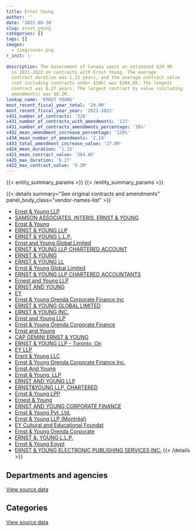 ```yaml
---
title: Ernst Young
author: ''
date: '2022-08-30'
slug: ernst_young
categories: []
tags: []
images:
  - /img/cover.png
r_init: |-
  
description: The Government of Canada spent an estimated $29.9M
  in 2021-2022 on contracts with Ernst Young. The average
  contract duration was 1.15 years, and the average contract value
  (not including contracts under $10k) was $384.6K. The longest
  contract was 6.27 years. The largest contract by value (including
  amendments) was $8.2M.
lookup_name: 'ERNST YOUNG'
most_recent_fiscal_year_total: '29.9M'
most_recent_fiscal_year_year: '2021-2022'
s431_number_of_contracts: '320'
s431_number_of_contracts_with_amendments: '123'
s431_number_of_contracts_amendments_percentage: '38%'
s432_mean_amendment_increase_percentage: '128%'
s434_mean_number_of_amendments: '2.19'
s433_total_amendment_increase_value: '27.0M'
s424_mean_duration: '1.15'
s421_mean_contract_value: '384.6K'
s425_max_duration: '6.27'
s422_max_contract_value: '8.2M'
---
```


<script src="/rmarkdown-libs/htmlwidgets/htmlwidgets.js"></script>
<link href="/rmarkdown-libs/datatables-css/datatables-crosstalk.css" rel="stylesheet" />
<script src="/rmarkdown-libs/datatables-binding/datatables.js"></script>
<script src="/rmarkdown-libs/jquery/jquery-3.6.0.min.js"></script>
<link href="/rmarkdown-libs/dt-core-bootstrap/css/dataTables.bootstrap.min.css" rel="stylesheet" />
<link href="/rmarkdown-libs/dt-core-bootstrap/css/dataTables.bootstrap.extra.css" rel="stylesheet" />
<script src="/rmarkdown-libs/dt-core-bootstrap/js/jquery.dataTables.min.js"></script>
<script src="/rmarkdown-libs/dt-core-bootstrap/js/dataTables.bootstrap.min.js"></script>
<link href="/rmarkdown-libs/crosstalk/css/crosstalk.min.css" rel="stylesheet" />
<script src="/rmarkdown-libs/crosstalk/js/crosstalk.min.js"></script>
<script src="/rmarkdown-libs/htmlwidgets/htmlwidgets.js"></script>
<link href="/rmarkdown-libs/datatables-css/datatables-crosstalk.css" rel="stylesheet" />
<script src="/rmarkdown-libs/datatables-binding/datatables.js"></script>
<script src="/rmarkdown-libs/jquery/jquery-3.6.0.min.js"></script>
<link href="/rmarkdown-libs/dt-core-bootstrap/css/dataTables.bootstrap.min.css" rel="stylesheet" />
<link href="/rmarkdown-libs/dt-core-bootstrap/css/dataTables.bootstrap.extra.css" rel="stylesheet" />
<script src="/rmarkdown-libs/dt-core-bootstrap/js/jquery.dataTables.min.js"></script>
<script src="/rmarkdown-libs/dt-core-bootstrap/js/dataTables.bootstrap.min.js"></script>
<link href="/rmarkdown-libs/crosstalk/css/crosstalk.min.css" rel="stylesheet" />
<script src="/rmarkdown-libs/crosstalk/js/crosstalk.min.js"></script>

{{< entity_summary_params >}}
{{< /entity_summary_params >}}

{{< details summary="See original contracts and amendments" panel_body_class="vendor-names-list" >}}
- [Ernst & Young LLP](https://search.open.canada.ca/en/ct/?sort=contract_value_f%20desc&page=1&search_text=%22Ernst%20%26%20Young%20LLP%22)
- [SAMSON ASSOCIATES, INTERIS, ERNST & YOUNG](https://search.open.canada.ca/en/ct/?sort=contract_value_f%20desc&page=1&search_text=%22SAMSON%20ASSOCIATES%2c%20INTERIS%2c%20ERNST%20%26%20YOUNG%22)
- [Ernst & Young](https://search.open.canada.ca/en/ct/?sort=contract_value_f%20desc&page=1&search_text=%22Ernst%20%26%20Young%22)
- [ERNST & YOUNG LLP](https://search.open.canada.ca/en/ct/?sort=contract_value_f%20desc&page=1&search_text=%22ERNST%20%26%20YOUNG%20LLP%22)
- [ERNST & YOUNG L.L.P.](https://search.open.canada.ca/en/ct/?sort=contract_value_f%20desc&page=1&search_text=%22ERNST%20%26%20YOUNG%20L.L.P.%22)
- [Ernst and Young Global Limited](https://search.open.canada.ca/en/ct/?sort=contract_value_f%20desc&page=1&search_text=%22Ernst%20and%20Young%20Global%20Limited%22)
- [ERNST & YOUNG LLP CHARTERED ACCOUNT](https://search.open.canada.ca/en/ct/?sort=contract_value_f%20desc&page=1&search_text=%22ERNST%20%26%20YOUNG%20LLP%20CHARTERED%20ACCOUNT%22)
- [ERNST & YOUNG](https://search.open.canada.ca/en/ct/?sort=contract_value_f%20desc&page=1&search_text=%22ERNST%20%26%20YOUNG%22)
- [ERNST & YOUNG LL](https://search.open.canada.ca/en/ct/?sort=contract_value_f%20desc&page=1&search_text=%22ERNST%20%26amp%3b%20YOUNG%20LL%22)
- [Ernst & Young Global Limited](https://search.open.canada.ca/en/ct/?sort=contract_value_f%20desc&page=1&search_text=%22Ernst%20%26%20Young%20Global%20Limited%22)
- [ERNST & YOUNG LLP CHARTERED ACCOUNTANTS](https://search.open.canada.ca/en/ct/?sort=contract_value_f%20desc&page=1&search_text=%22ERNST%20%26%20YOUNG%20LLP%20CHARTERED%20ACCOUNTANTS%22)
- [Ernest and Young LLP](https://search.open.canada.ca/en/ct/?sort=contract_value_f%20desc&page=1&search_text=%22Ernest%20and%20Young%20LLP%22)
- [ERNST AND YOUNG](https://search.open.canada.ca/en/ct/?sort=contract_value_f%20desc&page=1&search_text=%22ERNST%20AND%20YOUNG%22)
- [EY](https://search.open.canada.ca/en/ct/?sort=contract_value_f%20desc&page=1&search_text=%22EY%22)
- [Ernst & Young Orenda Corporate Finance Inc](https://search.open.canada.ca/en/ct/?sort=contract_value_f%20desc&page=1&search_text=%22Ernst%20%26%20Young%20Orenda%20Corporate%20Finance%20Inc%22)
- [ERNST & YOUNG GLOBAL LIMITED](https://search.open.canada.ca/en/ct/?sort=contract_value_f%20desc&page=1&search_text=%22ERNST%20%26%20YOUNG%20GLOBAL%20LIMITED%22)
- [ERNST & YOUNG INC.](https://search.open.canada.ca/en/ct/?sort=contract_value_f%20desc&page=1&search_text=%22ERNST%20%26%20YOUNG%20INC.%22)
- [Ernst and Young LLP](https://search.open.canada.ca/en/ct/?sort=contract_value_f%20desc&page=1&search_text=%22Ernst%20and%20Young%20LLP%22)
- [Ernst & Young Orenda Corporate Finance](https://search.open.canada.ca/en/ct/?sort=contract_value_f%20desc&page=1&search_text=%22Ernst%20%26%20Young%20Orenda%20Corporate%20Finance%22)
- [Ernst and Young](https://search.open.canada.ca/en/ct/?sort=contract_value_f%20desc&page=1&search_text=%22Ernst%20and%20Young%22)
- [CAP GEMINI ERNST & YOUNG](https://search.open.canada.ca/en/ct/?sort=contract_value_f%20desc&page=1&search_text=%22CAP%20GEMINI%20ERNST%20%26%20YOUNG%22)
- [ERNST & YOUNG LLP - Toronto, On](https://search.open.canada.ca/en/ct/?sort=contract_value_f%20desc&page=1&search_text=%22ERNST%20%26%20YOUNG%20LLP%20-%20Toronto%2c%20On%22)
- [EY LLP](https://search.open.canada.ca/en/ct/?sort=contract_value_f%20desc&page=1&search_text=%22EY%20LLP%22)
- [Ersnt & Young LLC](https://search.open.canada.ca/en/ct/?sort=contract_value_f%20desc&page=1&search_text=%22Ersnt%20%26%20Young%20LLC%22)
- [Ernst & Young Orenda Corporate Finance Inc.](https://search.open.canada.ca/en/ct/?sort=contract_value_f%20desc&page=1&search_text=%22Ernst%20%26%20Young%20Orenda%20Corporate%20Finance%20Inc.%22)
- [Ernst And Young](https://search.open.canada.ca/en/ct/?sort=contract_value_f%20desc&page=1&search_text=%22Ernst%20And%20Young%22)
- [Ernst & Young, LLP](https://search.open.canada.ca/en/ct/?sort=contract_value_f%20desc&page=1&search_text=%22Ernst%20%26%20Young%2c%20LLP%22)
- [ERNST AND YOUNG LLP](https://search.open.canada.ca/en/ct/?sort=contract_value_f%20desc&page=1&search_text=%22ERNST%20AND%20YOUNG%20LLP%22)
- [ERNST&YOUNG LLP, CHARTERED](https://search.open.canada.ca/en/ct/?sort=contract_value_f%20desc&page=1&search_text=%22ERNST%26YOUNG%20LLP%2c%20CHARTERED%22)
- [Ernst & Young LPP](https://search.open.canada.ca/en/ct/?sort=contract_value_f%20desc&page=1&search_text=%22Ernst%20%26%20Young%20LPP%22)
- [Ernest & Young](https://search.open.canada.ca/en/ct/?sort=contract_value_f%20desc&page=1&search_text=%22Ernest%20%26%20Young%22)
- [ERNST AND YOUNG CORPORATE FINANCE](https://search.open.canada.ca/en/ct/?sort=contract_value_f%20desc&page=1&search_text=%22ERNST%20AND%20YOUNG%20CORPORATE%20FINANCE%22)
- [Ernst & Young Pvt. Ltd.](https://search.open.canada.ca/en/ct/?sort=contract_value_f%20desc&page=1&search_text=%22Ernst%20%26%20Young%20Pvt.%20Ltd.%22)
- [Ernst & Young LLP (Montréal)](https://search.open.canada.ca/en/ct/?sort=contract_value_f%20desc&page=1&search_text=%22Ernst%20%26%20Young%20LLP%20%28Montr%c3%a9al%29%22)
- [EY Cultural and Educational Foundat](https://search.open.canada.ca/en/ct/?sort=contract_value_f%20desc&page=1&search_text=%22EY%20Cultural%20and%20Educational%20Foundat%22)
- [Ernst & Young Orenda Corporate](https://search.open.canada.ca/en/ct/?sort=contract_value_f%20desc&page=1&search_text=%22Ernst%20%26%20Young%20Orenda%20Corporate%22)
- [ERNST &; YOUNG L.L.P.](https://search.open.canada.ca/en/ct/?sort=contract_value_f%20desc&page=1&search_text=%22ERNST%20%26%3b%20YOUNG%20L.L.P.%22)
- [Ernst & Young Egypt](https://search.open.canada.ca/en/ct/?sort=contract_value_f%20desc&page=1&search_text=%22Ernst%20%26%20Young%20Egypt%22)
- [ERNST & YOUNG ELECTRONIC PUBLISHING SERVICES INC.](https://search.open.canada.ca/en/ct/?sort=contract_value_f%20desc&page=1&search_text=%22ERNST%20%26%20YOUNG%20ELECTRONIC%20PUBLISHING%20SERVICES%20INC.%22)
{{< /details >}}

## Departments and agencies

<div id="htmlwidget-1" style="width:100%;height:auto;" class="datatables html-widget"></div>
<script type="application/json" data-for="htmlwidget-1">{"x":{"style":"bootstrap","filter":"none","vertical":false,"data":[["<a href=\"/departments/aandc-aadnc/\">Crown-Indigenous Relations and Northern Affairs Canada<\/a>","<a href=\"/departments/cannor/\">Canadian Northern Economic Development Agency<\/a>","<a href=\"/departments/cbsa-asfc/\">Canada Border Services Agency<\/a>","<a href=\"/departments/cer-rec/\">Canada Energy Regulator<\/a>","<a href=\"/departments/cfia-acia/\">Canadian Food Inspection Agency<\/a>","<a href=\"/departments/cic/\">Immigration, Refugees and Citizenship Canada<\/a>","<a href=\"/departments/cihr-irsc/\">Canadian Institutes of Health Research<\/a>","<a href=\"/departments/cnsc-ccsn/\">Canadian Nuclear Safety Commission<\/a>","<a href=\"/departments/cra-arc/\">Canada Revenue Agency<\/a>","<a href=\"/departments/csc-scc/\">Correctional Service of Canada<\/a>","<a href=\"/departments/csps-efpc/\">Canada School of Public Service<\/a>","<a href=\"/departments/dfatd-maecd/\">Global Affairs Canada<\/a>","<a href=\"/departments/dnd-mdn/\">National Defence<\/a>","<a href=\"/departments/ec/\">Environment and Climate Change Canada<\/a>","<a href=\"/departments/esdc-edsc/\">Employment and Social Development Canada<\/a>","<a href=\"/departments/feddevontario/\">Federal Economic Development Agency for Southern Ontario<\/a>","<a href=\"/departments/fja-cmf/\">Office of the Commissioner for Federal Judicial Affairs Canada<\/a>","<a href=\"/departments/hc-sc/\">Health Canada<\/a>","<a href=\"/departments/ic/\">Innovation, Science and Economic Development Canada<\/a>","<a href=\"/departments/infc/\">Infrastructure Canada<\/a>","<a href=\"/departments/isc-sac/\">Indigenous Services Canada<\/a>","<a href=\"/departments/jus/\">Department of Justice Canada<\/a>","<a href=\"/departments/lac-bac/\">Library and Archives Canada<\/a>","<a href=\"/departments/nbc-ccbn/\">The National Battlefields Commission<\/a>","<a href=\"/departments/nrc-cnrc/\">National Research Council Canada<\/a>","<a href=\"/departments/nrcan-rncan/\">Natural Resources Canada<\/a>","<a href=\"/departments/nserc-crsng/\">Natural Sciences and Engineering Research Council of Canada<\/a>","<a href=\"/departments/oag-bvg/\">Office of the Auditor General of Canada<\/a>","<a href=\"/departments/osfi-bsif/\">Office of the Superintendent of Financial Institutions Canada<\/a>","<a href=\"/departments/pc/\">Parks Canada<\/a>","<a href=\"/departments/pch/\">Canadian Heritage<\/a>","<a href=\"/departments/phac-aspc/\">Public Health Agency of Canada<\/a>","<a href=\"/departments/ppsc-sppc/\">Public Prosecution Service of Canada<\/a>","<a href=\"/departments/pwgsc-tpsgc/\">Public Services and Procurement Canada<\/a>","<a href=\"/departments/rcmp-grc/\">Royal Canadian Mounted Police<\/a>","<a href=\"/departments/ssc-spc/\">Shared Services Canada<\/a>","<a href=\"/departments/statcan/\">Statistics Canada<\/a>","<a href=\"/departments/tbs-sct/\">Treasury Board of Canada Secretariat<\/a>","<a href=\"/departments/tc/\">Transport Canada<\/a>","<a href=\"/departments/wd-deo/\">Western Economic Diversification Canada<\/a>"],[297030.23,33050.35,510934.97,868811.49,null,null,42663.18,null,799457.75,38838.48,null,674553.66,1642131.84,null,5561341.11,97946.58,23340,null,125866.55,null,360410.94,null,24144.75,25754.4,184870.18,0,78108.45,367533.05,25000,24990,92011.91,null,3211.1,2784596.18,null,null,160486.38,1578979.82,487332.28,null],[297844.01,null,101836.58,66961.18,13195.97,57143.28,65653.17,null,801648.05,38944.89,null,1376081.25,1214185.03,null,4774945.48,16950,null,null,225111.41,53763.78,361398.37,null,19308.49,24950,185376.67,147414.15,78946.39,330803.25,null,null,87104.4,null,6880.93,3237071.27,null,123121.41,null,1161937.17,1675108.1,null],[409253.56,null,190360.7,39973.5,20704.03,81220.82,65654.71,103042.11,799457.75,38838.48,80761.14,1164387.71,4559946.03,54771.22,69400.39,null,null,null,151047.95,60360.57,null,38985,9987.15,24950,229201.63,22922.6,34924.13,425102.35,71376.73,97728.75,109953.78,null,null,2386033.12,null,393684.85,11735.05,817066.34,1578664.51,26250],[281483.5,null,892340.94,null,null,null,40681.71,1296909.25,1006135.05,50563.64,285770.18,427768.34,11932245.74,19617.61,463447.94,null,null,39550,271299.32,null,null,null,33543.96,24950,550912.34,69000,34924.13,285925.67,291293.37,null,null,117861.63,null,1957632.45,6796869.45,851995.2,null,762304.8,1077312.94,null]],"container":"<table class=\"table table-striped table-hover row-border order-column display\">\n  <thead>\n    <tr>\n      <th>Department<\/th>\n      <th>2018-2019<\/th>\n      <th>2019-2020<\/th>\n      <th>2020-2021<\/th>\n      <th>2021-2022<\/th>\n    <\/tr>\n  <\/thead>\n<\/table>","options":{"order":[[4,"desc"]],"pageLength":10,"autoWidth":true,"columnDefs":[{"targets":1,"render":"function(data, type, row, meta) {\n    return type !== 'display' ? data : DTWidget.formatCurrency(data, \"$\", 2, 3, \",\", \".\", true, null);\n  }"},{"targets":2,"render":"function(data, type, row, meta) {\n    return type !== 'display' ? data : DTWidget.formatCurrency(data, \"$\", 2, 3, \",\", \".\", true, null);\n  }"},{"targets":3,"render":"function(data, type, row, meta) {\n    return type !== 'display' ? data : DTWidget.formatCurrency(data, \"$\", 2, 3, \",\", \".\", true, null);\n  }"},{"targets":4,"render":"function(data, type, row, meta) {\n    return type !== 'display' ? data : DTWidget.formatCurrency(data, \"$\", 2, 3, \",\", \".\", true, null);\n  }"},{"width":"16%","targets":[1,2,3,4]},{"className":"dt-right","targets":[1,2,3,4]}],"orderClasses":false}},"evals":["options.columnDefs.0.render","options.columnDefs.1.render","options.columnDefs.2.render","options.columnDefs.3.render"],"jsHooks":[]}</script>
<p class="text-right">
<a href="https://github.com/GoC-Spending/contracts-data/tree/main/data/out/vendors/ernst_young/summary_by_fiscal_year_by_department.csv" class="source-data-link btn btn-link">View source data</a>
</p>

## Categories

<div id="htmlwidget-2" style="width:100%;height:auto;" class="datatables html-widget"></div>
<script type="application/json" data-for="htmlwidget-2">{"x":{"style":"bootstrap","filter":"none","vertical":false,"data":[["<a href=\"/categories/facilities_and_construction/\">Facilities and construction<\/a>","<a href=\"/categories/office_management/\">Office management<\/a>","<a href=\"/categories/defence/\">Defence<\/a>","<a href=\"/categories/professional_services/\">Professional services<\/a>","<a href=\"/categories/information_technology/\">Information technology<\/a>","<a href=\"/categories/human_capital/\">Human capital<\/a>"],[660000,0,null,10040897.38,5384829.4,827668.85],[307020.63,0,null,10711331.85,4677253.24,848078.98],[368386.02,0,224757,12375926.96,387483.88,811192.8],[779913.97,93455,724104,14125261.44,8508449.49,5631155.24]],"container":"<table class=\"table table-striped table-hover row-border order-column display\">\n  <thead>\n    <tr>\n      <th>Category<\/th>\n      <th>2018-2019<\/th>\n      <th>2019-2020<\/th>\n      <th>2020-2021<\/th>\n      <th>2021-2022<\/th>\n    <\/tr>\n  <\/thead>\n<\/table>","options":{"order":[[4,"desc"]],"dom":"t","pageLength":30,"autoWidth":true,"columnDefs":[{"targets":1,"render":"function(data, type, row, meta) {\n    return type !== 'display' ? data : DTWidget.formatCurrency(data, \"$\", 2, 3, \",\", \".\", true, null);\n  }"},{"targets":2,"render":"function(data, type, row, meta) {\n    return type !== 'display' ? data : DTWidget.formatCurrency(data, \"$\", 2, 3, \",\", \".\", true, null);\n  }"},{"targets":3,"render":"function(data, type, row, meta) {\n    return type !== 'display' ? data : DTWidget.formatCurrency(data, \"$\", 2, 3, \",\", \".\", true, null);\n  }"},{"targets":4,"render":"function(data, type, row, meta) {\n    return type !== 'display' ? data : DTWidget.formatCurrency(data, \"$\", 2, 3, \",\", \".\", true, null);\n  }"},{"width":"16%","targets":[1,2,3,4]},{"className":"dt-right","targets":[1,2,3,4]}],"orderClasses":false,"lengthMenu":[10,25,30,50,100]}},"evals":["options.columnDefs.0.render","options.columnDefs.1.render","options.columnDefs.2.render","options.columnDefs.3.render"],"jsHooks":[]}</script>
<p class="text-right">
<a href="https://github.com/GoC-Spending/contracts-data/tree/main/data/out/vendors/ernst_young/summary_by_fiscal_year_by_category.csv" class="source-data-link btn btn-link">View source data</a>
</p>
